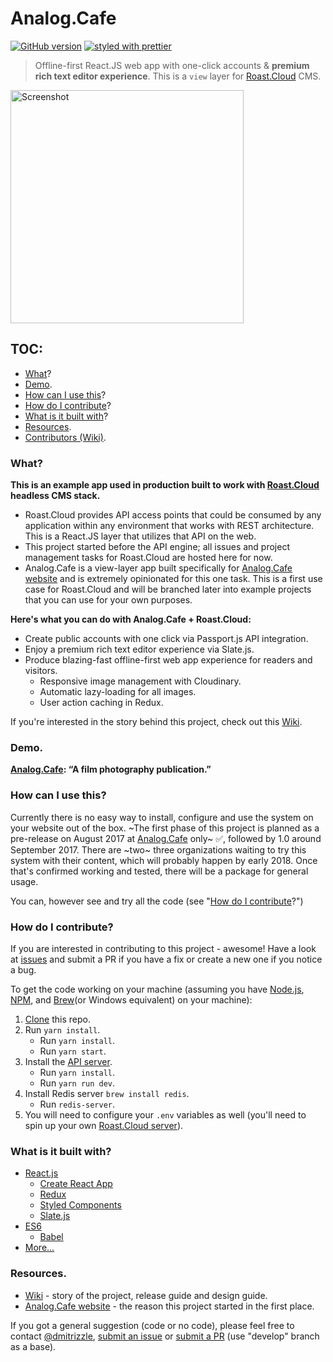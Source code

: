 # Analog.Cafe
[![GitHub version](https://badge.fury.io/gh/dmitrizzle%2FAnalog.Cafe.svg)](https://badge.fury.io/gh/dmitrizzle%2FAnalog.Cafe) [![styled with prettier](https://img.shields.io/badge/styled_with-prettier-ff69b4.svg)](https://github.com/prettier/prettier)

> Offline-first React.JS web app with one-click accounts & **premium rich text editor experience**. This is a `view` layer for [Roast.Cloud](http://www.roast.cloud/) CMS.

<img src="https://res.cloudinary.com/analog-cafe/image/upload/c_scale,fl_progressive,w_1268/image-froth_1076479_8f0a0ec6c4794688a66d79935fab2ca3.gif" width="373" alt="Screenshot" />

## TOC:
 - [What](#what)?
 - [Demo](#demo).
 - [How can I use this](#how-can-i-use-this)?
 - [How do I contribute](#how-do-i-contribute)?
 - [What is it built with](#what-is-it-built-with)?
 - [Resources](#resources).
 - [Contributors (Wiki)](https://github.com/dmitrizzle/Analog.Cafe/wiki/Contributors).

### What?
**This is an example app used in production built to work with [Roast.Cloud](http://www.roast.cloud/) headless CMS stack.**
* Roast.Cloud provides API access points that could be consumed by any application within any environment that works with REST architecture. This is a React.JS layer that utilizes that API on the web.
* This project started before the API engine; all issues and project management tasks for Roast.Cloud are hosted here for now.
* Analog.Cafe is a view-layer app built specifically for [Analog.Cafe website](https://www.analog.cafe) and is extremely opinionated for this one task. This is a first use case for Roast.Cloud and will be branched later into example projects that you can use for your own purposes.

**Here's what you can do with Analog.Cafe + Roast.Cloud:**
* Create public accounts with one click via Passport.js API integration.
* Enjoy a premium rich text editor experience via Slate.js.
* Produce blazing-fast offline-first web app experience for readers and visitors.
  * Responsive image management with Cloudinary.
  * Automatic lazy-loading for all images.
  * User action caching in Redux.

If you're interested in the story behind this project, check out this [Wiki](https://github.com/dmitrizzle/Analog.Cafe/wiki).

### Demo.
**[Analog.Cafe](http://analog.cafe): “A film photography publication.”**

### How can I use this?
Currently there is no easy way to install, configure and use the system on your website out of the box. ~The first phase of this project is planned as a pre-release on August 2017 at [Analog.Cafe](http://analog.cafe) only~ ✅, followed by 1.0 around September 2017. There are ~two~ three organizations waiting to try this system with their content, which will probably happen by early 2018. Once that's confirmed working and tested, there will be a package for general usage.

You can, however see and try all the code (see "[How do I contribute](#how-do-i-contribute)?")

### How do I contribute?
If you are interested in contributing to this project - awesome! Have a look at [issues](https://github.com/dmitrizzle/Analog.Cafe/issues) and submit a PR if you have a fix or create a new one if you notice a bug.

To get the code working on your machine (assuming you have [Node.js](https://nodejs.org/en/download/), [NPM](https://www.npmjs.com/get-npm), and [Brew](https://brew.sh/)(or Windows equivalent) on your machine):
1. [Clone](https://help.github.com/articles/cloning-a-repository/) this repo.
1. Run `yarn install`.
   * Run `yarn install`.
   * Run `yarn start`.
1. Install the [API server](https://github.com/ice5050/Analog.Cafe-Backend).
   * Run `yarn install`.
   * Run `yarn run dev`.
1. Install Redis server `brew install redis`.
   * Run `redis-server`.
1. You will need to configure your `.env` variables as well (you'll need to spin up your own [Roast.Cloud server](https://github.com/ice5050/Analog.Cafe-Backend)).

###  What is it built with?
* [React.js](https://github.com/facebook/react)
    * [Create React App](https://github.com/facebookincubator/create-react-app)
    * [Redux](https://github.com/reactjs/redux)
    * [Styled Components](https://github.com/styled-components/styled-components)
    * [Slate.js](https://github.com/ianstormtaylor/slate)
* [ES6](https://github.com/lukehoban/es6features)
    * [Babel](https://github.com/babel/babel)
* [More...](https://github.com/dmitrizzle/Analog.Cafe/blob/develop/package.json)

### Resources.
* [Wiki](https://github.com/dmitrizzle/Analog.Cafe/wiki) - story of the project, release guide and design guide.
* [Analog.Cafe website](http://analog.cafe) - the reason this project started in the first place.

If you got a general suggestion (code or no code), please feel free to contact [@dmitrizzle](https://twitter.com/dmitrizzle), [submit an issue](https://github.com/dmitrizzle/Analog.Cafe/issues) or [submit a PR](https://help.github.com/articles/about-pull-requests/) (use "develop" branch as a base).
